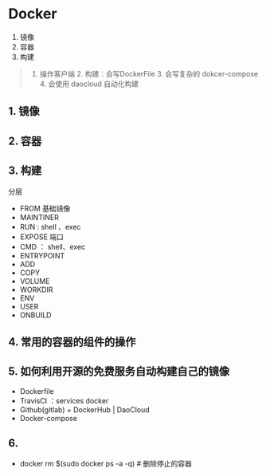 # Docker

1. 镜像
2. 容器
3. 构建

> 1. 操作客户端 2. 构建：会写DockerFile 3. 会写复杂的 dokcer-compose 4. 会使用 daocloud 自动化构建



## 1. 镜像

## 2. 容器

## 3. 构建

分层

- FROM  基础镜像
- MAINTINER
- RUN : shell 、exec
- EXPOSE 端口
- CMD ： shell、exec
- ENTRYPOINT
- ADD
- COPY
- VOLUME
- WORKDIR
- ENV
- USER
- ONBUILD
## 4. 常用的容器的组件的操作


## 5. 如何利用开源的免费服务自动构建自己的镜像

- Dockerfile
- TravisCI ：services docker 
- Github(gitlab) + DockerHub | DaoCloud
- Docker-compose 

## 6.

- docker rm $(sudo docker ps -a -q) # 删除停止的容器